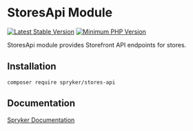 # StoresApi Module
[![Latest Stable Version](https://poser.pugx.org/spryker/stores-api/v/stable.svg)](https://packagist.org/packages/spryker/stores-api)
[![Minimum PHP Version](https://img.shields.io/badge/php-%3E%3D%208.3-8892BF.svg)](https://php.net/)

StoresApi module provides Storefront API endpoints for stores.

## Installation

```
composer require spryker/stores-api
```

## Documentation

[Spryker Documentation](https://docs.spryker.com)
